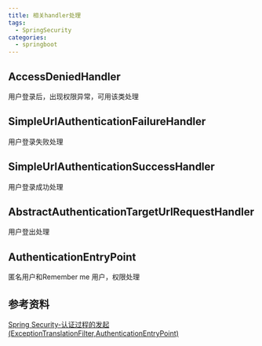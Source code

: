 ```yaml
---
title: 相关handler处理
tags: 
  - SpringSecurity
categories:
  - springboot
---
```


## AccessDeniedHandler

用户登录后，出现权限异常，可用该类处理



## SimpleUrlAuthenticationFailureHandler

用户登录失败处理



## SimpleUrlAuthenticationSuccessHandler

用户登录成功处理



## AbstractAuthenticationTargetUrlRequestHandler

用户登出处理



## AuthenticationEntryPoint

匿名用户和Remember me 用户，权限处理



## 参考资料



[Spring Security-认证过程的发起(ExceptionTranslationFilter,AuthenticationEntryPoint)](https://blog.csdn.net/kaikai8552/article/details/3932370)

